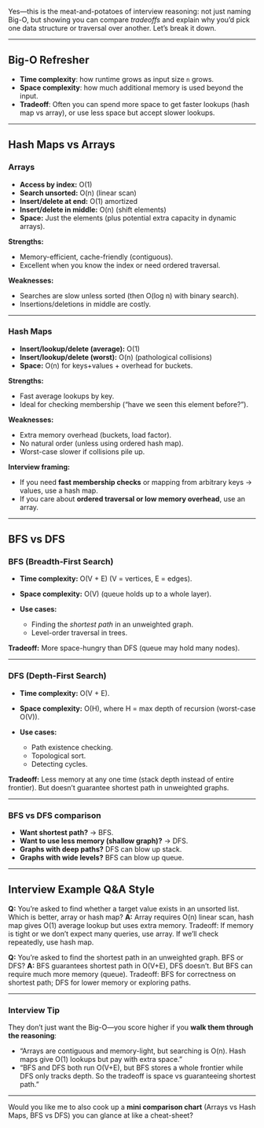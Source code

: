 Yes—this is the meat-and-potatoes of interview reasoning: not just naming Big-O, but showing you can compare *tradeoffs* and explain why you’d pick one data structure or traversal over another. Let’s break it down.

---

## Big-O Refresher

* **Time complexity**: how runtime grows as input size `n` grows.
* **Space complexity**: how much additional memory is used beyond the input.
* **Tradeoff**: Often you can spend more space to get faster lookups (hash map vs array), or use less space but accept slower lookups.

---

## Hash Maps vs Arrays

### Arrays

* **Access by index:** O(1)
* **Search unsorted:** O(n) (linear scan)
* **Insert/delete at end:** O(1) amortized
* **Insert/delete in middle:** O(n) (shift elements)
* **Space:** Just the elements (plus potential extra capacity in dynamic arrays).

**Strengths:**

* Memory-efficient, cache-friendly (contiguous).
* Excellent when you know the index or need ordered traversal.

**Weaknesses:**

* Searches are slow unless sorted (then O(log n) with binary search).
* Insertions/deletions in middle are costly.

---

### Hash Maps

* **Insert/lookup/delete (average):** O(1)
* **Insert/lookup/delete (worst):** O(n) (pathological collisions)
* **Space:** O(n) for keys+values + overhead for buckets.

**Strengths:**

* Fast average lookups by key.
* Ideal for checking membership (“have we seen this element before?”).

**Weaknesses:**

* Extra memory overhead (buckets, load factor).
* No natural order (unless using ordered hash map).
* Worst-case slower if collisions pile up.

**Interview framing:**

* If you need **fast membership checks** or mapping from arbitrary keys → values, use a hash map.
* If you care about **ordered traversal or low memory overhead**, use an array.

---

## BFS vs DFS

### BFS (Breadth-First Search)

* **Time complexity:** O(V + E) (V = vertices, E = edges).
* **Space complexity:** O(V) (queue holds up to a whole layer).
* **Use cases:**

  * Finding the *shortest path* in an unweighted graph.
  * Level-order traversal in trees.

**Tradeoff:** More space-hungry than DFS (queue may hold many nodes).

---

### DFS (Depth-First Search)

* **Time complexity:** O(V + E).
* **Space complexity:** O(H), where H = max depth of recursion (worst-case O(V)).
* **Use cases:**

  * Path existence checking.
  * Topological sort.
  * Detecting cycles.

**Tradeoff:** Less memory at any one time (stack depth instead of entire frontier). But doesn’t guarantee shortest path in unweighted graphs.

---

### BFS vs DFS comparison

* **Want shortest path?** → BFS.
* **Want to use less memory (shallow graph)?** → DFS.
* **Graphs with deep paths?** DFS can blow up stack.
* **Graphs with wide levels?** BFS can blow up queue.

---

## Interview Example Q&A Style

**Q:** You’re asked to find whether a target value exists in an unsorted list. Which is better, array or hash map?
**A:** Array requires O(n) linear scan, hash map gives O(1) average lookup but uses extra memory. Tradeoff: If memory is tight or we don’t expect many queries, use array. If we’ll check repeatedly, use hash map.

**Q:** You’re asked to find the shortest path in an unweighted graph. BFS or DFS?
**A:** BFS guarantees shortest path in O(V+E), DFS doesn’t. But BFS can require much more memory (queue). Tradeoff: BFS for correctness on shortest path; DFS for lower memory or exploring paths.

---

### Interview Tip

They don’t just want the Big-O—you score higher if you **walk them through the reasoning**:

* “Arrays are contiguous and memory-light, but searching is O(n). Hash maps give O(1) lookups but pay with extra space.”
* “BFS and DFS both run O(V+E), but BFS stores a whole frontier while DFS only tracks depth. So the tradeoff is space vs guaranteeing shortest path.”

---

Would you like me to also cook up a **mini comparison chart** (Arrays vs Hash Maps, BFS vs DFS) you can glance at like a cheat-sheet?
